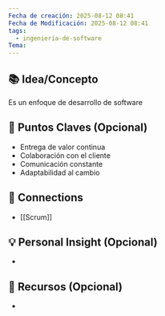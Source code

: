 ```yaml
---
Fecha de creación: 2025-08-12 08:41
Fecha de Modificación: 2025-08-12 08:41
tags:
  - ingeniería-de-software
Tema:
---
```



## 📚 Idea/Concepto 

Es un enfoque de desarrollo de software
## 📌 Puntos Claves (Opcional)
- Entrega de valor continua
- Colaboración con el cliente
- Comunicación constante
- Adaptabilidad al cambio 

## 🔗 Connections
- [[Scrum]]

## 💡 Personal Insight (Opcional)
- 
## 🧾 Recursos (Opcional)
- 